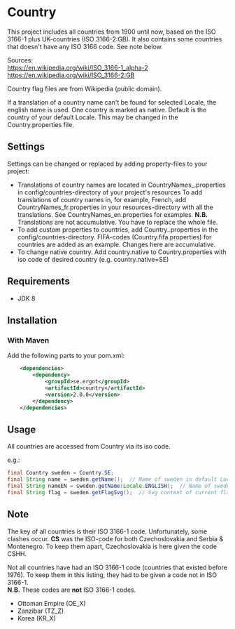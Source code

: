 # Country

This project includes all countries from 1900 until now, based on the ISO 3166-1 plus UK-countries (ISO 3166-2:GB).
It also contains some countries that doesn't have any ISO 3166 code. See note below.

Sources:   
https://en.wikipedia.org/wiki/ISO_3166-1_alpha-2  
https://en.wikipedia.org/wiki/ISO_3166-2:GB

Country flag files are from Wikipedia (public domain).

If a translation of a country name can't be found for selected Locale, the english name is used.
One country is marked as native. Default is the country of your default Locale. This may be changed in the Country.properties file.  

## Settings
Settings can be changed or replaced by adding property-files to your project:
* Translations of country names are located in CountryNames_<language-code>.properties in config/countries-directory of your project's resources 
To add translations of country names in, for example, French, add CountryNames_fr.properties in your resources-directory with 
all the translations. See CountryNames_en.properties for examples. **N.B.** Translations are not accumulative. You have to replace the whole file. 
* To add custom properties to countries, add Country.<key>.properties in the config/countries-directory. FIFA-codes (Country.fifa.properties) for countries are added as an example. Changes here are accumulative. 
* To change native country. Add country.native to Country.properties with iso code of desired country (e.g. country.native=SE)

## Requirements
* JDK 8

## Installation
### With Maven
Add the following parts to your pom.xml:
```xml
    <dependencies>
        <dependency>
            <groupId>se.ergot</groupId>
            <artifactId>country</artifactId>
            <version>2.0.0</version>
        </dependency>
    </dependencies>
```
## Usage
All countries are accessed from Country via its iso code.

e.g.:
```java
final Country sweden = Country.SE;
final String name = sweden.getName();  // Name of sweden in default Locale
final String nameEN = sweden.getName(Locale.ENGLISH);  // Name of sweden in other Locale
final String flag = sweden.getFlagSvg();  // Svg content of current flag
```

## Note
The key of all countries is their ISO 3166-1 code.
Unfortunately, some clashes occur. **CS** was the ISO-code for both Czechoslovakia and Serbia & Montenegro. 
To keep them apart, Czechoslovakia is here given the code CSHH. 

Not all countries have had an ISO 3166-1 code (countries that existed before 1976).
To keep them in this listing, they had to be given a code not in ISO 3166-1.  
**N.B.** These codes are **not** ISO 3166-1 codes.
* Ottoman Empire (OE_X)
* Zanzibar (TZ_Z)
* Korea (KR_X)

